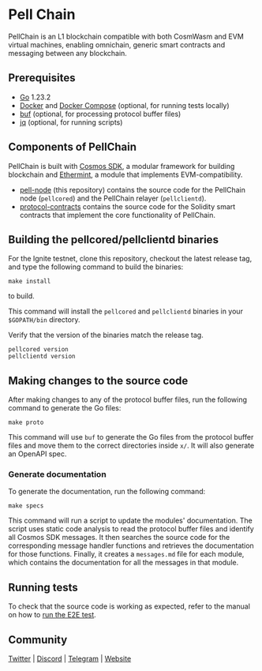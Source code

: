 # Pell Chain

PellChain is an L1 blockchain compatible with both CosmWasm and EVM virtual machines, enabling omnichain, generic
smart contracts and messaging between any blockchain.

## Prerequisites

- [Go](https://go.dev/dl/#go1.23.2) 1.23.2
- [Docker](https://docs.docker.com/install/) and
  [Docker Compose](https://docs.docker.com/compose/install/) (optional, for
  running tests locally)
- [buf](https://buf.build/) (optional, for processing protocol buffer files)
- [jq](https://stedolan.github.io/jq/download/) (optional, for running scripts)

## Components of PellChain

PellChain is built with [Cosmos SDK](https://github.com/cosmos/cosmos-sdk), a
modular framework for building blockchain and
[Ethermint](https://github.com/evmos/ethermint), a module that implements
EVM-compatibility.

- [pell-node](https://github.com/0xPellNetwork/chain) (this repository)
  contains the source code for the PellChain node (`pellcored`) and the
  PellChain relayer (`pellclientd`).
- [protocol-contracts](https://github.com/0xPellNetwork/contracts)
  contains the source code for the Solidity smart contracts that implement the
  core functionality of PellChain.

## Building the pellcored/pellclientd binaries

For the Ignite testnet, clone this repository, checkout the latest release tag, and type the following command to build the binaries:

```
make install
```

to build.

This command will install the `pellcored` and `pellclientd` binaries in your
`$GOPATH/bin` directory.

Verify that the version of the binaries match the release tag.  

```
pellcored version
pellclientd version
```

## Making changes to the source code

After making changes to any of the protocol buffer files, run the following
command to generate the Go files:

```
make proto
```

This command will use `buf` to generate the Go files from the protocol buffer
files and move them to the correct directories inside `x/`. It will also
generate an OpenAPI spec.

### Generate documentation

To generate the documentation, run the following command:

```
make specs
```

This command will run a script to update the modules' documentation. The script
uses static code analysis to read the protocol buffer files and identify all
Cosmos SDK messages. It then searches the source code for the corresponding
message handler functions and retrieves the documentation for those functions.
Finally, it creates a `messages.md` file for each module, which contains the
documentation for all the messages in that module.

## Running tests

To check that the source code is working as expected, refer to the manual on how
to [run the E2E test](./LOCAL_TESTING.md).

## Community

[Twitter](https://twitter.com/pellblockchain) |
[Discord](https://discord.com/invite/pellchain) |
[Telegram](https://t.me/pellchainofficial) | [Website](https://pellchain.com)
